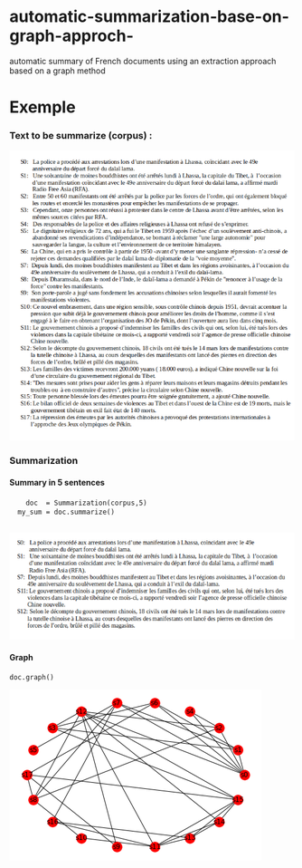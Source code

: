 # automatic-summarization-base-on-graph-approch-
automatic summary of French documents using an extraction approach based on a graph method
# Exemple
### Text to be summarize (corpus) :
![alt](text.png)
### Summarization
#### Summary in 5 sentences
```
    doc  = Summarization(corpus,5) 
  my_sum = doc.summarize() 
  
```
 ![alt](s.png)
 #### Graph
``` 
doc.graph() 

```
 ![alt](g.png)
